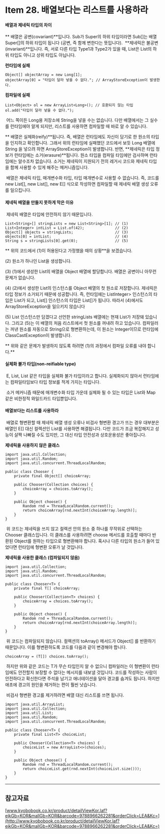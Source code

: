# Item 28. 배열보다는 리스트를 사용하라

#### 배열과 제네릭 타입의 차이

** 배열은 공변(covariant)**입니다. Sub가 Super의 하위 타입이라면 Sub\[\]는 배열 Super\[\]의 하위 타입이 됩니다 (공변, 즉 함께 변한다는 뜻입니다).  **제네릭은 불공변(invariant)**입니다. 즉, 서로 다른 타입 Type1과 Type2가 있을 때, List<Type1>은 List<Type2>의 하위 타입도 아니고 상위 타입도 아닙니다.

**런타임에 실패**

```
Object[] objectArray = new Long[1];
objectArray[0] = "타입이 달라 넣을 수 없다."; // ArrayStoreException이 발생한다.

```

**컴파일에 실패**

```
List<Object> ol = new ArrayList<Long>(); // 호환되지 않는 타입
ol.add("타입이 달라 넣을 수 없다.");

```

 어느 쪽이든 Long용 저장소에 String을 넣을 수는 없습니다. 다만 배열에서는 그 실수를 런타임에야 알게 되지만, 리스트를 사용하면 컴파일할 때 바로 알 수 있습니다.

** 배열은 실체화(reify)**됩니다. 즉, 배열은 런타임에도 자신이 담기로 한 원소의 타입을 인지하고 확인합니다. 그래서 위의 런타임에 실패했던 코드에서 보듯 Long 배열에 String 을 넣으려 하면 ArrayStoreException이 발생합니다. 반면, **제네릭은 타입 정보가 런타임에는 소거(erasure)**됩니다. 원소 타입을 컴파일 타임에만 검사하며 런타임에는 알수조차 없습니다. 소거는 제네릭이 지원되기 전의 레거시 코드와 제네릭 타입을 함께 사용할 수 있게 해주는 메커니즘입니다.

 배열은 제네릭 타입, 매개변수화 타입, 타입 매개변수로 사용할 수 없습니다. 즉, 코드를 new List<E>\[\], new List<String>\[\], new E\[\] 식으로 작성하면 컴파일할 때 제네릭 배열 생성 오류를 일으킵니다.

#### 제네릭 배열을 만들지 못하게 막은 이유

 제네릭 배열은 타입에 안전하지 않기 때문입니다.

```
List<String>[] stringLists = new List<String>[1]; // (1)
List<Integer> intList = List.of(42);              // (2)
Object[] objects = stringLists;                   // (3)
objects[0] = intList;                             // (4)
String s = stringLists[0].get(0);                 // (5)

```

** 위의 코드에서 (1)이 허용된다고 가정했을 때의 상황**을 보겠습니다.

(2) 원소가 하나인 List<Integer>을 생성합니다.

(3) (1)에서 생성한 List<String>의 배열을 Object 배열에 할당합니다. 배열은 공변이니 아무런 문제가 없습니다.

(4) (2)에서 생성한 List<Integer>의 인스턴스를 Object 배열의 첫 원소로 저장합니다. 제네릭은 타입 정보가 소거되기 때문에 성공합니다. 즉, 런타임에는 ListInteger> 인스턴스의 타입은 List가 되고, List<Integer>\[\] 인스턴스의 타입은 List\[\]가 됩니다. 따라서 (4)에서도 ArrayStoreException을 일으키지 않습니다

(5) List<String> 인스턴스만 담겠다고 선언한 stringLists 배열에는 현재 List<Integer>가 저장돼 있습니다. 그리고 (5)는 이 배열의 처음 리스트에서 첫 원소를 꺼내려 하고 있습니다. 컴파일러는 꺼낸 원소를 자동으로 String으로 형변환하는데, 이 원소는 Integer이므로 런타임에 ClassCastException이 발생합니다.

** 위와 같은 문제가 발생하지 않도록 하려면 (1)의 과정에서 컴파일 오류를 내야 합니다.**

#### 실체화 불가 타입(non-reifiable type)

 E, List<E>, List<String> 같은 타입을 실체화 불가 타입이라고 합니다. 실체화되지 않아서 런타임에는 컴파일타임보다 타입 정보를 적게 가지는 타입니다.

 소거 메커니즘 때문에 매개변수화 타입 가운데 실체화 될 수 있는 타입은 List<?>와 Map<?, ?> 같은 비한정적 와일드카드 타입뿐입니다.

#### 배열보다는 리스트를 사용하라

 배열로 형변환할 때 제네릭 배열 생성 오류나 비검사 형변환 경고가 뜨는 경우 대부분은 배열인 E\[\] 대신 컬렉션인 List<E>를 사용하면 해결됩니다. 다만 코드가 조금 복잡해지고 성능이 살짝 나빠질 수도 있지만, 그 대신 타입 안전성과 상호운용성은 좋아집니다.

**제네릭을 사용하지 않은 클래스**

```
import java.util.Collection;
import java.util.Random;
import java.util.concurrent.ThreadLocalRandom;

public class Chooser {
    private final Object[] choiceArray;
    
    public Chooser(Collection choices) {
        choiceArray = choices.toArray();
    }
    
    public Object choose() {
        Random rnd = ThreadLocalRandom.current();
        return choiceArray[rnd.nextInt(choiceArray.length)];
    }
}

```

 위 코드는 제네릭을 쓰지 않고 컬렉션 안의 원소 중 하나를 무작위로 선택하는 Chooser 클래스입니다. 이 클래스를 사용하려면 choose 메서드를 호출할 때마다 반환된 Object를 원하는 타입으로 형변환해야 합니다. 혹시나 다른 타입의 원소가 들어 있었다면 런타임에 형변환 오류가 날 것입니다.

**제네릭을 사용한 클래스 (컴파일되지 않음)**

```
import java.util.Collection;
import java.util.Random;
import java.util.concurrent.ThreadLocalRandom;

public class Chooser<T> {
    private final T[] choiceArray;

    public Chooser(Collection<T> choices) {
        choiceArray = choices.toArray();
    }

    public Object choose() {
        Random rnd = ThreadLocalRandom.current();
        return choiceArray[rnd.nextInt(choiceArray.length)];
    }
}

```

 위 코드는 컴파일되지 않습니다. 컬렉션의 toArray() 메서드가 Object\[\] 를 반환하기 때문입니다. 이를 형변환하도록 코드를 다음과 같이 변경해야 합니다.

```
choiceArray = (T[]) choices.toArray();
```

 하지만 위와 같은 코드는 T가 무슨 타입인지 알 수 없으니 컴파일러는 이 형변환이 런타임에도 안전할지 보장할 수 없다는 메시지를 내보낼 것입니다. 코드를 작성하는 사람이 안전하다고 확신한다면 주석을 남기고 애너테이션을 달아 경고를 숨겨도 됩니다. 하지만 애초에 경고의 원인을 제거하는 편이 훨씬 낫습니다.

 비검사 형변환 경고를 제거하려면 배열 대신 리스트를 쓰면 됩니다.

```
import java.util.ArrayList;
import java.util.Collection;
import java.util.List;
import java.util.Random;
import java.util.concurrent.ThreadLocalRandom;

public class Chooser<T> {
    private final List<T> choiceList;

    public Chooser(Collection<T> choices) {
        choiceList = new ArrayList<>(choices);
    }

    public Object choose() {
        Random rnd = ThreadLocalRandom.current();
        return choiceList.get(rnd.nextInt(choiceList.size()));
    }
}

```

---

## 참고자료

[www.kyobobook.co.kr/product/detailViewKor.laf?ejkGb=KOR&mallGb=KOR&barcode=9788966262281&orderClick=LEA&Kc=](http://www.kyobobook.co.kr/product/detailViewKor.laf?ejkGb=KOR&mallGb=KOR&barcode=9788966262281&orderClick=LEA&Kc=)
